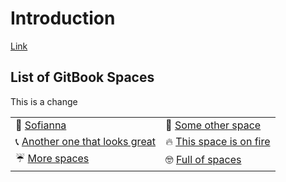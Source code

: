 # Introduction

[Link](yes-renamed.md)

## List of GitBook Spaces <a id="list-of-gitbook"></a>

This is a change

|  |  |
| :--- | :--- |
| 🎉 [Sofianna](https://playground-org.gitbook.io/sofianna/) | 🚗 [Some other space](https://playground-org.gitbook.io/sofianna/) |
| 📞 [Another one that looks great](https://playground-org.gitbook.io/playground/) | 🔥 [This space is on fire](https://playground-org.gitbook.io/playground/) |
| ☔️ [More spaces](https://playground-org.gitbook.io/playground/) | 🤓 [Full of spaces](https://playground-org.gitbook.io/playground/) |

